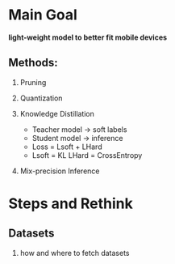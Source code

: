 # Main Goal
**light-weight model to better fit mobile devices**

## Methods:
1. Pruning
2. Quantization
3. Knowledge Distillation
   - Teacher model -> soft labels
   - Student model -> inference
   - Loss = Lsoft + LHard 
   - Lsoft = KL LHard = CrossEntropy

4. Mix-precision Inference

# Steps and Rethink

## Datasets
1. how and where to fetch datasets
